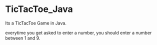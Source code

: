 # TicTacToe_Java

Its a TicTacToe Game in Java.

everytime you get asked to enter a number, you should enter a number between 1 and 9.
